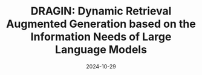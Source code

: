 ---
layout: seminar-post
title: "DRAGIN: Dynamic Retrieval Augmented Generation based on the Information Needs of Large Language Models"
subtitle: 
categories: NLP
tags: [RAG, LLM]
date: 2024-10-29
pdf_url: 'https://drive.google.com/file/d/1XPUi4YruAXMtwIZjTkyUx91HoAlO-NK8/preview'
---